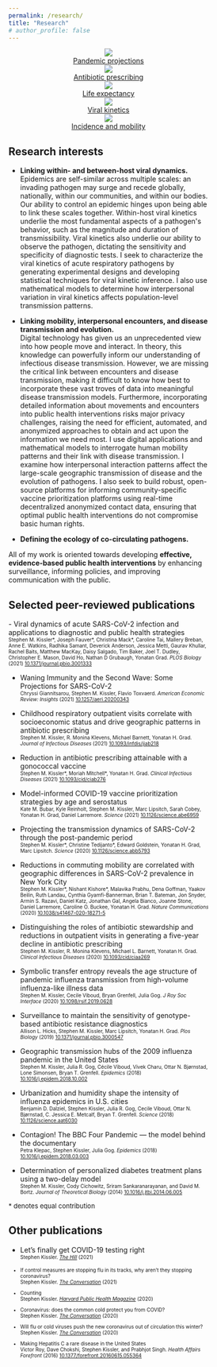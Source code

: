```yaml
---
permalink: /research/
title: "Research"
# author_profile: false
---
```


<head>
<meta name="viewport" content="width=device-width, initial-scale=1">
<style>
* {box-sizing: border-box;}

.rowcontainer {
	position:  relative;
	width:  100%;
}

.imgcontainer {
	display: inline-block;
  	position: relative;
  	width: 30%;
}

.image {
  display: block;
  width: 100%;
  height: auto;
  padding: 2px;
  border-radius: 5%;
}

.overlay {
  position: absolute; 
  bottom: 0; 
  background: rgb(0, 0, 0);
  background: rgba(0, 0, 0, 0.5); /* Black see-through */
  color: #f1f1f1; 
  width: 100%;
  transition: .5s ease;
  opacity:0;
  color: white;
  font-size: 14px;
  padding: 14px;
  text-align: center;
}

.imgcontainer:hover .overlay {
  opacity: 1;
}
</style>
</head>


<!-- <font size=2> -->
<!-- _I aim to improve our society’s ability to prepare for, manage, and emerge from public health crises using advanced data analysis and mathematical models._ -->
<!-- </font> -->

<!-- <div>
	<center>
<img src="/assets/images/covid_projections.jpg" style="width:30%; padding:2px">
<img src="/assets/images/abx_ma.jpg" style="width:30%; padding:2px">
<img src="/assets/images/life_expectancy.jpg" style="width:30%; padding:2px"> 

<img src="/assets/images/unvax_viral_kinetics.jpg" style="width:30%; padding:2px">
<img src="/assets/images/NYC_prev.jpg" style="width:30%; padding:2px">


	</center>
</div> -->


<center>
<div class="rowcontainer">
	<div class="imgcontainer">
		<a href="https://www.science.org/doi/10.1126/science.abb5793" target="_blank"><img src="/assets/images/covid_projections.jpg" class="image">
		<div class="overlay">Pandemic projections</div></a>
	</div>
	<div class="imgcontainer">
		<a href="https://academic.oup.com/jid/article/223/12/2029/6254255?login=true" target="_blank"><img src="/assets/images/abx_ma.jpg" class="image">
		<div class="overlay">Antibiotic prescribing</div></a>
	</div>
	<div class="imgcontainer">
		<a href="https://academic.oup.com/aje/advance-article-abstract/doi/10.1093/aje/kwac079/6572389" target="_blank"><img src="/assets/images/life_expectancy.jpg" class="image">
		<div class="overlay">Life expectancy</div></a>
	</div>
</div>	

<div class="rowcontainer">
	<div class="imgcontainer">
		<a href="https://www.nejm.org/doi/full/10.1056/NEJMc2102507" target="_blank"><img src="/assets/images/unvax_viral_kinetics.jpg" class="image">
		<div class="overlay">Viral kinetics</div></a>
	</div>
	<div class="imgcontainer">
		<a href="https://www.nature.com/articles/s41467-020-18271-5" target="_blank"><img src="/assets/images/NYC_prev.jpg" class="image">
		<div class="overlay">Incidence and mobility</div></a>
	</div>
</div>	
</center>



<!-- <div class="container">
	<div>
  	<img src="/assets/images/covid_projections.jpg" class="image">
  	<div class="overlay">Pandemic projections</div>
	</div>
	<div>
	<img src="/assets/images/abx_ma.jpg" class="image">
  	<div class="overlay">Antibiotic prescribing</div>
	</div>
</div> -->







<h2> Research interests </h2>

- __Linking within- and between-host viral dynamics.__ <br>
	Epidemics are self-similar across multiple scales: an invading pathogen may surge and recede globally, nationally, within our communities, and within our bodies. Our ability to control an epidemic hinges upon being able to link these scales together. Within-host viral kinetics underlie the most fundamental aspects of a pathogen's behavior, such as the magnitude and duration of transmissibility. Viral kinetics also underlie our ability to observe the pathogen, dictating the sensitivity and specificity of diagnostic tests. I seek to characterize the viral kinetics of acute respiratory pathogens by generating experimental designs and developing statistical techniques for viral kinetic inference. I also use mathematical models to determine how interpersonal variation in viral kinetics affects population-level transmission patterns. 

- __Linking mobility, interpersonal encounters, and disease transmission and evolution.__ <br>
	Digital technology has given us an unprecedented view into how people move and interact. In theory, this knowledge can powerfully inform our understanding of infectious disease transmission. However, we are missing the critical link between encounters and disease transmission, making it difficult to know how best to incorporate these vast troves of data into meaningful disease transmission models. Furthermore, incorporating detailed information about movements and encounters into public health interventions risks major privacy challenges, raising the need for efficient, automated, and anonymized approaches to obtain and act upon the information we need most. I use digital applications and mathematical models to interrogate human mobility patterns and their link with disease transmission. I examine how interpersonal interaction patterns affect the large-scale geographic transmission of disease and the evolution of pathogens. I also seek to build robust, open-source platforms for informing community-specific vaccine prioritization platforms using real-time decentralized anonymized contact data, ensuring that optimal public health interventions do not compromise basic human rights. 

- __Defining the ecology of co-circulating pathogens.__ <br>


All of my work is oriented towards developing __effective, evidence-based public health interventions__ by enhancing surveillance, informing policies, and improving communication with the public. 



<!-- - __Inferring geographic and demographic variation in disease transmission.__ <br> -->

<!-- - __Designing optimal surveillance strategies.__ <br> -->



<h2> Selected peer-reviewed publications </h2>
- Viral dynamics of acute SARS-CoV-2 infection and applications to diagnostic and public health strategies <br> <font size=1>
	Stephen M. Kissler*, Joseph Fauver*, Christina Mack*, Caroline Tai, Mallery Breban, Anne E. Watkins, Radhika Samant, Deverick Anderson, Jessica Metti, Gaurav Khullar, Rachel Baits, Matthew MacKay, Daisy Salgado, Tim Baker, Joel T. Dudley, Christopher E. Mason, David Ho, Nathan D Grubaugh, Yonatan Grad. <i>PLOS Biology</i> (2021) <a href="https://journals.plos.org/plosbiology/article?id=10.1371/journal.pbio.3001333" target="_blank">10.1371/journal.pbio.3001333</a> </font>

- Waning Immunity and the Second Wave: Some Projections for SARS-CoV-2 <br> <font size=1>
	Chryssi Giannitsarou, Stephen M. Kissler, Flavio Toxvaerd. <i>American Economic Review: Insights</i> (2021) <a href="https://www.aeaweb.org/articles?id=10.1257/aeri.20200343" target="_blank">10.1257/aeri.20200343</a> </font>

- Childhood respiratory outpatient visits correlate with socioeconomic status and drive geographic patterns in antibiotic prescribing <br> <font size=1>
	Stephen M. Kissler, R. Monina Klevens, Michael Barnett, Yonatan H. Grad. <i>Journal of Infectious Diseases</i> (2021) <a href="https://academic.oup.com/jid/article/223/12/2029/6254255?login=false" target="_blank">10.1093/infdis/jiab218</a> </font>

- Reduction in antibiotic prescribing attainable with a gonococcal vaccine <br> <font size=1>
	Stephen M. Kissler*, Moriah Mitchell*, Yonatan H. Grad. <i>Clinical Infectious Diseases</i> (2021) <a href="https://academic.oup.com/cid/article/73/6/e1368/6205093?login=false" target="_blank">10.1093/cid/ciab276</a> </font>

- Model-informed COVID-19 vaccine prioritization strategies by age and serostatus <br> <font size=1>
	Kate M. Bubar, Kyle Reinholt, Stephen M. Kissler, Marc Lipsitch, Sarah Cobey, Yonatan H. Grad, Daniel Larremore. <i>Science</i> (2021) <a href="https://www.science.org/doi/10.1126/science.abe6959" target="_blank">10.1126/science.abe6959</a> </font>

- Projecting the transmission dynamics of SARS-CoV-2 through the post-pandemic period <br> <font size=1>
	Stephen M. Kissler*, Christine Tedijanto*, Edward Goldstein, Yonatan H. Grad, Marc Lipsitch. <i>Science</i> (2020) <a href="https://www.science.org/doi/10.1126/science.abb5793" target="_blank">10.1126/science.abb5793</a> </font>

- Reductions in commuting mobility are correlated with geographic differences in SARS-CoV-2 prevalence in New York City <br> <font size=1>
	Stephen M. Kissler*, Nishant Kishore*, Malavika Prabhu, Dena Goffman, Yaakov Beilin, Ruth Landau, Cynthia Gyamfi-Bannerman, Brian T. Bateman, Jon Snyder, Armin S. Razavi, Daniel Katz, Jonathan Gal, Angela Bianco, Joanne Stone, Daniel Larremore, Caroline O. Buckee, Yonatan H. Grad. <i>Nature Communications</i> (2020) <a href="https://www.nature.com/articles/s41467-020-18271-5" target="_blank">10.1038/s41467-020-18271-5</a> </font>

- Distinguishing the roles of antibiotic stewardship and reductions in outpatient visits in generating a five-year decline in antibiotic prescribing  <br> <font size=1>
	Stephen M. Kissler, R. Monina Klevens, Michael L. Barnett, Yonatan H. Grad. <i>Clinical Infectious Diseases</i> (2020) <a href="https://academic.oup.com/cid/article/72/9/1568/5805521?login=false" target="_blank">10.1093/cid/ciaa269</a> </font>

- Symbolic transfer entropy reveals the age structure of pandemic influenza transmission from high-volume influenza-like illness data  <br> <font size=1>
	Stephen M. Kissler, Cecile Viboud, Bryan Grenfell, Julia Gog. <i>J Roy Soc Interface</i> (2020) <a href="https://royalsocietypublishing.org/doi/10.1098/rsif.2019.0628" target="_blank">10.1098/rsif.2019.0628</a> </font>

- Surveillance to maintain the sensitivity of genotype-based antibiotic resistance diagnostics  <br> <font size=1>
	Allison L. Hicks, Stephen M. Kissler, Marc Lipsitch, Yonatan H. Grad. <i>Plos Biology</i> (2019) <a href="https://journals.plos.org/plosbiology/article?id=10.1371/journal.pbio.3000547" target="_blank">10.1371/journal.pbio.3000547</a> </font>

- Geographic transmission hubs of the 2009 influenza pandemic in the United States  <br> <font size=1>
	Stephen M. Kissler, Julia R. Gog, Cécile Viboud, Vivek Charu, Ottar N. Bjørnstad, Lone Simonsen, Bryan T. Grenfell. <i>Epidemics</i> (2018) <a href="https://www.sciencedirect.com/science/article/pii/S1755436517301196" target="_blank">10.1016/j.epidem.2018.10.002</a> </font>

- Urbanization and humidity shape the intensity of influenza epidemics in U.S. cities <br> <font size=1>
	Benjamin D. Dalziel, Stephen Kissler, Julia R. Gog, Cecile Viboud, Ottar N. Bjørnstad, C. Jessica E. Metcalf, Bryan T. Grenfell. <i>Science</i> (2018) <a href="https://www.science.org/doi/10.1126/science.aat6030" target="_blank">10.1126/science.aat6030</a> </font>

- Contagion! The BBC Four Pandemic — the model behind the documentary  <br> <font size=1>
	Petra Klepac, Stephen Kissler, Julia Gog. <i>Epidemics</i> (2018) <a href="https://www.sciencedirect.com/science/article/pii/S1755436518300306" target="_blank">10.1016/j.epidem.2018.03.003</a> </font>

- Determination of personalized diabetes treatment plans using a two-delay model  <br> <font size=1>
	Stephen M. Kissler, Cody Cichowitz, Sriram Sankaranarayanan, and David M. Bortz. <i>Journal of Theoretical Biology</i> (2014) <a href="https://www.sciencedirect.com/science/article/abs/pii/S0022519314003427" target="_blank">10.1016/j.jtbi.2014.06.005</a> </font>

<font size=2> * denotes equal contribution </font>


<h2> Other publications </h2>

- Let’s finally get COVID-19 testing right <br> <font size=1> 
	Stephen Kissler. <i><a href="https://thehill.com/opinion/healthcare/555165-lets-finally-get-covid-19-testing-right/" target="_blank">The Hill</a></i> (2021) 

- If control measures are stopping flu in its tracks, why aren’t they stopping coronavirus?  <br> <font size=1> 
	Stephen Kissler. <i><a href="https://theconversation.com/if-control-measures-are-stopping-flu-in-its-tracks-why-arent-they-stopping-coronavirus-154361" target="_blank">The Conversation</a></i> (2021) </font>

- Counting  <br> <font size=1> 
	Stephen Kissler. <i><a href="https://www.hsph.harvard.edu/magazine/magazine_article/finding-purpose-in-the-pandemic/" target="_blank">Harvard Public Health Magazine</a></i> (2020)</font>

- Coronavirus: does the common cold protect you from COVID?  <br> <font size=1> 
	Stephen Kissler. <i><a href="https://theconversation.com/coronavirus-does-the-common-cold-protect-you-from-covid-144295" target="_blank">The Conversation</a></i> (2020) </font>

- Will flu or cold viruses push the new coronavirus out of circulation this winter?  <br> <font size=1> 
	Stephen Kissler. <i><a href="https://theconversation.com/will-flu-or-cold-viruses-push-the-new-coronavirus-out-of-circulation-this-winter-139513" target="_blank">The Conversation</a></i> (2020) </font>

- Making Hepatitis C a rare disease in the United States <br> <font size=1>
	Victor Roy, Dave Chokshi, Stephen Kissler, and Prabhjot Singh. <i>Health Affairs Forefront</i> (2016) <a href="https://www.healthaffairs.org/do/10.1377/forefront.20160615.055364" target="_blank">10.1377/forefront.20160615.055364</a> </font>